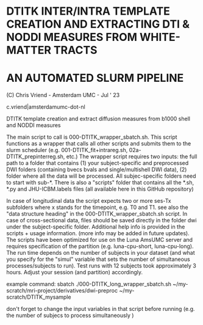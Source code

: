 # DTITK INTER/INTRA TEMPLATE CREATION AND EXTRACTING DTI & NODDI MEASURES FROM WHITE-MATTER TRACTS 
# AN AUTOMATED SLURM PIPELINE
(C) Chris Vriend - Amsterdam UMC - Jul ' 23

c.vriend|amsterdamumc-dot-nl

 DTITK template creation and extract diffusion measures from b1000 shell and NODDI measures

 The main script to call is 000-DTITK_wrapper_sbatch.sh. This script functions as a wrapper that calls all other scripts and submits them to the slurm scheduler (e.g. 001-DTITK_fit+intrareg.sh, 02a-DTITK_prepinterreg.sh, etc.)
 The wrapper script requires two inputs: the full path to a folder that contains (1) your subject-specific and preprocessed DWI folders (containing bvecs bvals and single/multishell DWI data), (2) folder where all the data will be processed. All subjec-specific folders need to start with sub-*. There is also a "scripts" folder that contains all the *.sh, *.py and JHU-ICBM.labels files (all available here in this GitHub repository)

In case of longitudinal data the script expects two or more ses-Tx subfolders where x stands for the timepoint, e.g. T0 and T1. see also the "data structure heading" in the 000-DTITK_wrapper_sbatch.sh script. In case of cross-sectional data, files should be saved directly in the folder dwi under the subject-specific folder.
Additional help info is provided in the scripts + usage information. (more info may be added in future updates). The scripts have been optimized for use on the Luna AmsUMC server and requires specification of the partition (e.g. luna-cpu-short, luna-cpu-long).
The run time depends on the number of subjects in your dataset (and what you specify for the "simul" variable that sets the number of simultaneous processes/subjects to run).
Test runs with 12 subjects took approximately 3 hours. Adjust your session (and partition) accordingly.

example command:
sbatch ./000-DTITK_long_wrapper_sbatch.sh ~/my-scratch/mri-project/derivatives/dwi-preproc ~/my-scratch/DTITK_mysample

don't forget to change the input variables in that script before running (e.g. the number of subjecs to process simultaneously )


